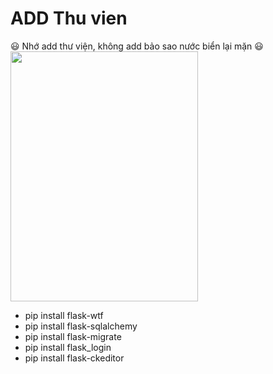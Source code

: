 # ADD Thu vien
:smiley:	Nhớ add thư viện, không add bảo sao nước biển lại mặn :smiley: </br>
<img src="https://user-images.githubusercontent.com/68718335/149338863-60fa2d3b-6751-4f1f-98f5-fb238aef914b.jpg" width="300" height="400" />
- pip install flask-wtf
- pip install flask-sqlalchemy
- pip install flask-migrate
- pip install flask_login
- pip install flask-ckeditor
